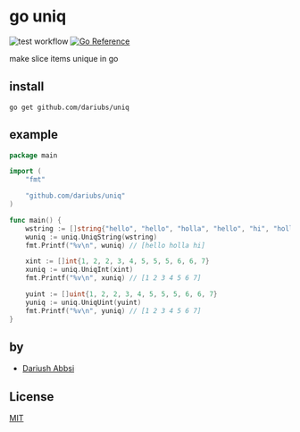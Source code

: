 go uniq
=======

![test workflow](https://github.com/dariubs/uniq/actions/workflows/test.yml/badge.svg) [![Go Reference](https://pkg.go.dev/badge/github.com/dariubs/uniq.svg)](https://pkg.go.dev/github.com/dariubs/uniq)

make slice items unique in go

install
-------

```
go get github.com/dariubs/uniq
```

example
-------

```go
package main

import (
	"fmt"

	"github.com/dariubs/uniq"
)

func main() {
	wstring := []string{"hello", "hello", "holla", "hello", "hi", "holla", "hi"}
	wuniq := uniq.UniqString(wstring)
	fmt.Printf("%v\n", wuniq) // [hello holla hi]

	xint := []int{1, 2, 2, 3, 4, 5, 5, 5, 6, 6, 7}
	xuniq := uniq.UniqInt(xint)
	fmt.Printf("%v\n", xuniq) // [1 2 3 4 5 6 7]

	yuint := []uint{1, 2, 2, 3, 4, 5, 5, 5, 6, 6, 7}
	yuniq := uniq.UniqUint(yuint)
	fmt.Printf("%v\n", yuniq) // [1 2 3 4 5 6 7]
}

```

by
--

- [Dariush Abbsi](https://github.com/dariubs)

License
-------

[MIT](license)

